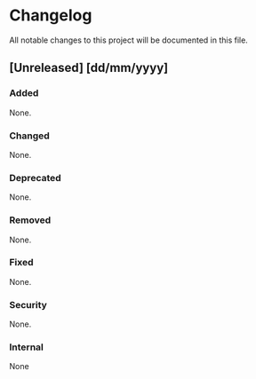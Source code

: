 # Changelog
All notable changes to this project will be documented in this file.

## [Unreleased] [dd/mm/yyyy]
### Added
None.

### Changed
None.

### Deprecated
None.

### Removed
None.

### Fixed
None.

### Security
None.

### Internal
None
